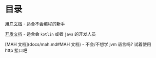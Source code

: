 # 目录

[用户文档](docs/noob.md#用户文档) - 适合不会编程的新手

[开发文档](docs/dev.md#开发文档) - 适合会 `kotlin` 或者 `java` 的开发人员

[MAH 文档](docs/mah.md#MAH 文档) - 不会/不想学 jvm 语言吗? 试着使用 http 接口吧

